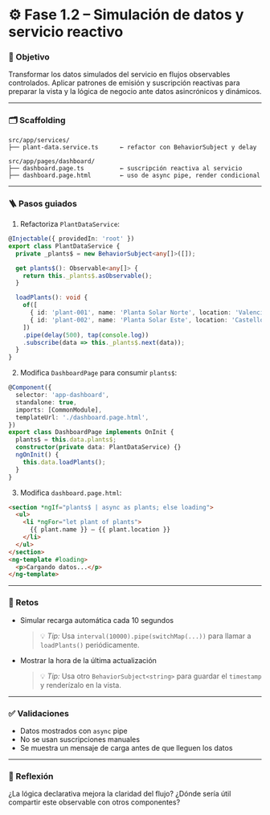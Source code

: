 # ⚙️ Fase 1.2 – Simulación de datos y servicio reactivo

### 🎯 Objetivo

Transformar los datos simulados del servicio en flujos observables controlados. Aplicar patrones de emisión y suscripción reactivas para preparar la vista y la lógica de negocio ante datos asincrónicos y dinámicos.

---

### 🗂️ Scaffolding

```
src/app/services/
├── plant-data.service.ts      ← refactor con BehaviorSubject y delay

src/app/pages/dashboard/
├── dashboard.page.ts          ← suscripción reactiva al servicio
├── dashboard.page.html        ← uso de async pipe, render condicional
```

---

### 🪜 Pasos guiados

1. Refactoriza `PlantDataService`:

```ts
@Injectable({ providedIn: 'root' })
export class PlantDataService {
  private _plants$ = new BehaviorSubject<any[]>([]);

  get plants$(): Observable<any[]> {
    return this._plants$.asObservable();
  }

  loadPlants(): void {
    of([
      { id: 'plant-001', name: 'Planta Solar Norte', location: 'Valencia' },
      { id: 'plant-002', name: 'Planta Solar Este', location: 'Castellón' }
    ])
    .pipe(delay(500), tap(console.log))
    .subscribe(data => this._plants$.next(data));
  }
}
```

2. Modifica `DashboardPage` para consumir `plants$`:

```ts
@Component({
  selector: 'app-dashboard',
  standalone: true,
  imports: [CommonModule],
  templateUrl: './dashboard.page.html',
})
export class DashboardPage implements OnInit {
  plants$ = this.data.plants$;
  constructor(private data: PlantDataService) {}
  ngOnInit() {
    this.data.loadPlants();
  }
}
```

3. Modifica `dashboard.page.html`:

```html
<section *ngIf="plants$ | async as plants; else loading">
  <ul>
    <li *ngFor="let plant of plants">
      {{ plant.name }} – {{ plant.location }}
    </li>
  </ul>
</section>
<ng-template #loading>
  <p>Cargando datos...</p>
</ng-template>
```

---

### 🎯 Retos

* Simular recarga automática cada 10 segundos

  > 💡 *Tip:* Usa `interval(10000).pipe(switchMap(...))` para llamar a `loadPlants()` periódicamente.

* Mostrar la hora de la última actualización

  > 💡 *Tip:* Usa otro `BehaviorSubject<string>` para guardar el `timestamp` y renderízalo en la vista.

---

### ✅ Validaciones

* Datos mostrados con `async` pipe
* No se usan suscripciones manuales
* Se muestra un mensaje de carga antes de que lleguen los datos

---

### 💬 Reflexión

¿La lógica declarativa mejora la claridad del flujo? ¿Dónde sería útil compartir este observable con otros componentes?
